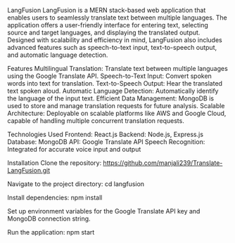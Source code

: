 LangFusion LangFusion is a MERN stack-based web application that enables users to seamlessly translate text between multiple languages. The application offers a user-friendly interface for entering text, selecting source and target languages, and displaying the translated output. Designed with scalability and efficiency in mind, LangFusion also includes advanced features such as speech-to-text input, text-to-speech output, and automatic language detection.

Features Multilingual Translation: Translate text between multiple languages using the Google Translate API. Speech-to-Text Input: Convert spoken words into text for translation. Text-to-Speech Output: Hear the translated text spoken aloud. Automatic Language Detection: Automatically identify the language of the input text. Efficient Data Management: MongoDB is used to store and manage translation requests for future analysis. Scalable Architecture: Deployable on scalable platforms like AWS and Google Cloud, capable of handling multiple concurrent translation requests.

Technologies Used Frontend: React.js Backend: Node.js, Express.js Database: MongoDB API: Google Translate API Speech Recognition: Integrated for accurate voice input and output

Installation Clone the repository:  https://github.com/manjali239/Translate-LangFusion.git


Navigate to the project directory: cd langfusion

Install dependencies: npm install

Set up environment variables for the Google Translate API key and MongoDB connection string.

Run the application: npm start

